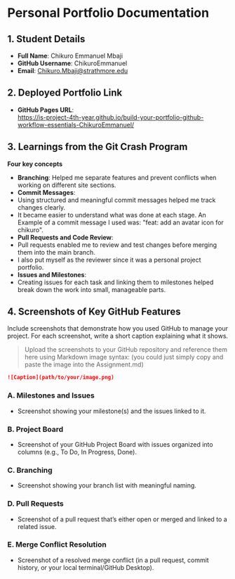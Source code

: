 # Personal Portfolio Documentation

## 1. Student Details

- **Full Name**: Chikuro Emmanuel Mbaji
- **GitHub Username**: ChikuroEmmanuel
- **Email**: Chikuro.Mbaji@strathmore.edu

## 2. Deployed Portfolio Link

- **GitHub Pages URL**:  
   https://is-project-4th-year.github.io/build-your-portfolio-github-workflow-essentials-ChikuroEmmanuel/

## 3. Learnings from the Git Crash Program

**Four key concepts** 
- **Branching**: Helped me separate features and prevent conflicts when working on different site sections. 
- **Commit Messages**:
- Using structured and meaningful commit messages helped me track changes clearly.
- It became easier to understand what was done at each stage. An Example of a commit message I used was: "feat: add an avatar icon for chikuro".
- **Pull Requests and Code Review**:
- Pull requests enabled me to review and test changes before merging them into the main branch.
- I also put myself as the reviewer since it was a personal project portfolio. 
- **Issues and Milestones**:
- Creating issues for each task and linking them to milestones helped break down the work into small, manageable parts.


## 4. Screenshots of Key GitHub Features

Include screenshots that demonstrate how you used GitHub to manage your project. For each screenshot, write a short caption explaining what it shows.

> Upload the screenshots to your GitHub repository and reference them here using Markdown image syntax:
> (you could just simply copy and paste the image into the Assignment.md)

```markdown
![Caption](path/to/your/image.png)
```

### A. Milestones and Issues

- Screenshot showing your milestone(s) and the issues linked to it.

### B. Project Board

- Screenshot of your GitHub Project Board with issues organized into columns (e.g., To Do, In Progress, Done).

### C. Branching

- Screenshot showing your branch list with meaningful naming.

### D. Pull Requests

- Screenshot of a pull request that’s either open or merged and linked to a related issue.

### E. Merge Conflict Resolution

- Screenshot of a resolved merge conflict (in a pull request, commit history, or your local terminal/GitHub Desktop).
